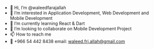 - 👋 Hi, I’m @waleedfarajallah
- 👀 I’m interested in Application Development, Web Development and Mobile Development
- 🌱 I’m currently learning React & Dart
- 💞️ I’m looking to collaborate on Mobile Development Project
- 📫 How to reach me 
- 📱  +966 54 442 8438
email: waleed.frj.allah@gmail.com

<!---
waleedfarajallah/waleedfarajallah is a ✨ special ✨ repository because its `README.md` (this file) appears on your GitHub profile.
You can click the Preview link to take a look at your changes.
--->
